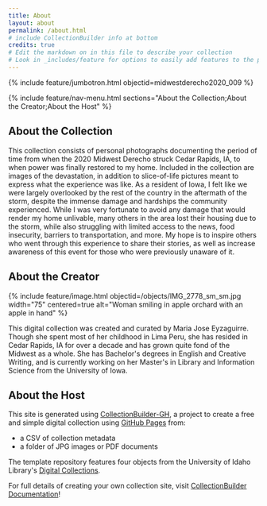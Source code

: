 ```yaml
---
title: About
layout: about
permalink: /about.html
# include CollectionBuilder info at bottom
credits: true
# Edit the markdown on in this file to describe your collection
# Look in _includes/feature for options to easily add features to the page
---
```


{% include feature/jumbotron.html objectid=midwestderecho2020_009 %}

{% include feature/nav-menu.html sections="About the Collection;About the Creator;About the Host" %}

## About the Collection

This collection consists of personal photographs documenting the period of time from when the 2020 Midwest Derecho struck Cedar Rapids, IA, to when power was finally restored to my home. Included in the collection are images of the devastation, in addition to slice-of-life pictures meant to express what the experience was like. As a resident of Iowa, I felt like we were largely overlooked by the rest of the country in the aftermath of the storm, despite the immense damage and hardships the community experienced. While I was very fortunate to avoid any damage that would render my home unlivable, many others in the area lost their housing due to the storm, while also struggling with limited access to the news, food insecurity, barriers to transportation, and more. My hope is to inspire others who went through this experience to share their stories, as well as increase awareness of this event for those who were previously unaware of it.

## About the Creator

{% include feature/image.html objectid=/objects/IMG_2778_sm_sm.jpg width="75" centered=true alt="Woman smiling in apple orchard with an apple in hand" %}

This digital collection was created and curated by Maria Jose Eyzaguirre. Though she spent most of her childhood in Lima Peru, she has resided in Cedar Rapids, IA for over a decade and has grown quite fond of the Midwest as a whole. She has Bachelor's degrees in English and Creative Writing, and is currently working on her Master's in Library and Information Science from the University of Iowa.

## About the Host

This site is generated using [CollectionBuilder-GH](https://collectionbuilding.github.io/gh/), a project to create a free and simple digital collection using [GitHub Pages](https://pages.github.com/) from: 

- a CSV of collection metadata
- a folder of JPG images or PDF documents

The template repository features four objects from the University of Idaho Library's [Digital Collections](https://www.lib.uidaho.edu/digital). 

For full details of creating your own collection site, visit [CollectionBuilder Documentation](https://collectionbuilder.github.io/cb-docs/)!

